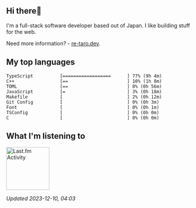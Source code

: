 <!-- deno-fmt-ignore-file -->
## Hi there👋

I'm a full-stack software developer based out of Japan. I like building stuff for the web.

Need more information? - [re-taro.dev](https://re-taro.dev).



## My top languages

```
TypeScript          [==================      ] 77% (9h 4m)
C++                 [==                      ] 10% (1h 8m)
TOML                [==                      ] 8% (0h 56m)
JavaScript          [=                       ] 3% (0h 18m)
Makefile            [                        ] 2% (0h 12m)
Git Config          [                        ] 0% (0h 3m)
Font                [                        ] 0% (0h 1m)
TSConfig            [                        ] 0% (0h 0m)
C                   [                        ] 0% (0h 0m)
```


## What I'm listening to


<a href="https://github.com/kiosion/toru">
  <picture>
    <source media="(prefers-color-scheme: dark)" srcset="https://toru.kio.dev/api/v1/re-taro?blur&border_width=0&border_radius=26&theme=nord">
    <source media="(prefers-color-scheme: light)" srcset="https://toru.kio.dev/api/v1/re-taro?blur&border_width=0&border_radius=26&theme=light">
    <img alt="Last.fm Activity" src="https://toru.kio.dev/api/v1/re-taro?blur&border_width=0&border_radius=26" height="115" />
  </picture>
</a>

<br />

_Updated 2023-12-10, 04:03_
